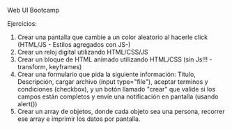 Web UI Bootcamp

Ejercicios:

1. Crear una pantalla que cambie a un color aleatorio al hacerle click (HTML/JS - Estilos agregados con JS-)
2. Crear un reloj digital utilizando HTML/CSS/JS
3. Crear un bloque de HTML animado utilizando HTML/CSS (sin Js!!! - transform, keyframes)
4. Crear una formulario que pida la siguiente información: Titulo, Descripción, cargar archivo (input type="file"), aceptar terminos y condiciones (checkbox), y un botón llamado "crear" que valide si los campos están completos y envíe una notificación en pantalla (usando alert())
5. Crear un array de objetos, donde cada objeto sea una persona, recorrer ese array e imprimir los datos por pantalla.
